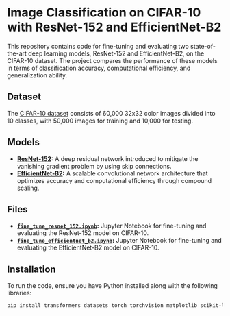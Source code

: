 # Image Classification on CIFAR-10 with ResNet-152 and EfficientNet-B2

This repository contains code for fine-tuning and evaluating two state-of-the-art deep learning models, ResNet-152 and EfficientNet-B2, on the CIFAR-10 dataset. The project compares the performance of these models in terms of classification accuracy, computational efficiency, and generalization ability.

## Dataset

The [CIFAR-10 dataset](https://huggingface.co/datasets/uoft-cs/cifar10) consists of 60,000 32x32 color images divided into 10 classes, with 50,000 images for training and 10,000 for testing.

## Models

- **[ResNet-152](https://huggingface.co/microsoft/resnet-152):** A deep residual network introduced to mitigate the vanishing gradient problem by using skip connections.
- **[EfficientNet-B2](https://huggingface.co/google/efficientnet-b2):** A scalable convolutional network architecture that optimizes accuracy and computational efficiency through compound scaling.

## Files

- **[`fine_tune_resnet_152.ipynb`](./fine_tune_resnet_152.ipynb):** Jupyter Notebook for fine-tuning and evaluating the ResNet-152 model on CIFAR-10.
- **[`fine_tune_efficientnet_b2.ipynb`](./fine_tune_efficientnet_b2.ipynb):** Jupyter Notebook for fine-tuning and evaluating the EfficientNet-B2 model on CIFAR-10.

## Installation

To run the code, ensure you have Python installed along with the following libraries:

```bash
pip install transformers datasets torch torchvision matplotlib scikit-learn
